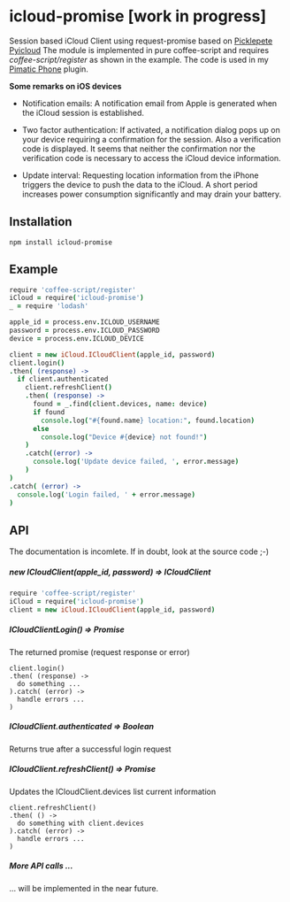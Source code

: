 # icloud-promise \[work in progress]

Session based iCloud Client using request-promise based on [Picklepete Pyicloud](https://github.com/picklepete/pyicloud)
The module is implemented in pure coffee-script and requires _coffee-script/register_
as shown in the example. The code is used in my [Pimatic Phone](https://github.com/bstrebel/pimatic-phone) plugin.

**Some remarks on iOS devices**

- Notification emails: A notification email from Apple is generated when
    the iCloud session is established.

- Two factor authentication: If activated, a notification dialog pops up
    on your device requiring a confirmation for the session. Also a
    verification code is displayed. It seems that neither the confirmation
    nor the verification code is necessary to access the iCloud device
    information.

- Update interval: Requesting location information from the iPhone triggers
    the device to push the data to the iCloud. A short period increases
    power consumption significantly and may drain your battery.


## Installation
```
npm install icloud-promise
```

## Example
```coffeescript
require 'coffee-script/register'
iCloud = require('icloud-promise')
_ = require 'lodash'

apple_id = process.env.ICLOUD_USERNAME
password = process.env.ICLOUD_PASSWORD
device = process.env.ICLOUD_DEVICE

client = new iCloud.ICloudClient(apple_id, password)
client.login()
.then( (response) ->
  if client.authenticated
    client.refreshClient()
    .then( (response) ->
      found = _.find(client.devices, name: device)
      if found
        console.log("#{found.name} location:", found.location)
      else
        console.log("Device #{device} not found!")
    )
    .catch((error) ->
      console.log('Update device failed, ', error.message)
    )
)
.catch( (error) ->
  console.log('Login failed, ' + error.message)
)
```

## API

The documentation is incomlete. If in doubt, look at the source code ;-)

##### new ICloudClient(apple_id, password) => ICloudClient
```coffeescript
require 'coffee-script/register'
iCloud = require('icloud-promise')
client = new iCloud.ICloudClient(apple_id, password)
```
##### ICloudClientLogin() => Promise
The returned promise (request response or error)
```
client.login()
.then( (response) ->
  do something ...       
).catch( (error) ->
  handle errors ...
)
```
##### ICloudClient.authenticated => Boolean
Returns true after a successful login request

##### ICloudClient.refreshClient() => Promise
Updates the ICloudClient.devices list current information
```
client.refreshClient()
.then( () ->
  do something with client.devices       
).catch( (error) ->
  handle errors ...
)
```

##### More API calls ...
... will be implemented in the near future.
